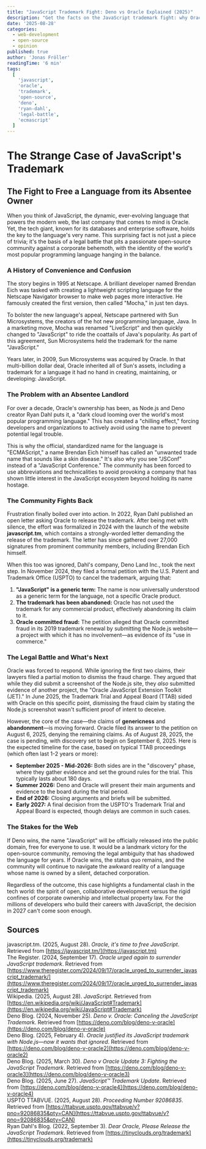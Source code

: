 ```yaml
---
title: "JavaScript Trademark Fight: Deno vs Oracle Explained (2025)"
description: "Get the facts on the JavaScript trademark fight: why Oracle owns the name, Deno's USPTO challenge, what genericness and abandonment mean, and what's next."
date: '2025-08-28'
categories:
  - web-development
  - open-source
  - opinion
published: true
author: 'Jonas Fröller'
readingTime: '6 min'
tags:
  [
    'javascript',
    'oracle',
    'trademark',
    'open-source',
    'deno',
    'ryan-dahl',
    'legal-battle',
    'ecmascript'
  ]
---
```


<script>
  import AudioNativePlayer from '$lib/components/AudioNativePlayer.svelte';
</script>

# The Strange Case of JavaScript's Trademark

<AudioNativePlayer />

## The Fight to Free a Language from its Absentee Owner

When you think of JavaScript, the dynamic, ever-evolving language that powers the modern web, the last company that comes to mind is Oracle. Yet, the tech giant, known for its databases and enterprise software, holds the key to the language's very name. This surprising fact is not just a piece of trivia; it's the basis of a legal battle that pits a passionate open-source community against a corporate behemoth, with the identity of the world's most popular programming language hanging in the balance.

### A History of Convenience and Confusion

The story begins in 1995 at Netscape. A brilliant developer named Brendan Eich was tasked with creating a lightweight scripting language for the Netscape Navigator browser to make web pages more interactive. He famously created the first version, then called "Mocha," in just ten days.

To bolster the new language's appeal, Netscape partnered with Sun Microsystems, the creators of the hot new programming language, Java. In a marketing move, Mocha was renamed "LiveScript" and then quickly changed to "JavaScript" to ride the coattails of Java's popularity. As part of this agreement, Sun Microsystems held the trademark for the name "JavaScript."

Years later, in 2009, Sun Microsystems was acquired by Oracle. In that multi-billion dollar deal, Oracle inherited all of Sun's assets, including a trademark for a language it had no hand in creating, maintaining, or developing: JavaScript.

### The Problem with an Absentee Landlord

For over a decade, Oracle's ownership has been, as Node.js and Deno creator Ryan Dahl puts it, a "dark cloud looming over the world's most popular programming language." This has created a "chilling effect," forcing developers and organizations to actively avoid using the name to prevent potential legal trouble.

This is why the official, standardized name for the language is "ECMAScript," a name Brendan Eich himself has called an "unwanted trade name that sounds like a skin disease." It's also why you see "JSConf" instead of a "JavaScript Conference." The community has been forced to use abbreviations and technicalities to avoid provoking a company that has shown little interest in the JavaScript ecosystem beyond holding its name hostage.

### The Community Fights Back

Frustration finally boiled over into action. In 2022, Ryan Dahl published an open letter asking Oracle to release the trademark. After being met with silence, the effort was formalized in 2024 with the launch of the website **javascript.tm**, which contains a strongly-worded letter demanding the release of the trademark. The letter has since gathered over 27,000 signatures from prominent community members, including Brendan Eich himself.

When this too was ignored, Dahl's company, Deno Land Inc., took the next step. In November 2024, they filed a formal petition with the U.S. Patent and Trademark Office (USPTO) to cancel the trademark, arguing that:

1.  **"JavaScript" is a generic term:** The name is now universally understood as a generic term for the language, not a specific Oracle product.
2.  **The trademark has been abandoned:** Oracle has not used the trademark for any commercial product, effectively abandoning its claim to it.
3.  **Oracle committed fraud:** The petition alleged that Oracle committed fraud in its 2019 trademark renewal by submitting the Node.js website—a project with which it has no involvement—as evidence of its "use in commerce."

### The Legal Battle and What's Next

Oracle was forced to respond. While ignoring the first two claims, their lawyers filed a partial motion to dismiss the fraud charge. They argued that while they did submit a screenshot of the Node.js site, they _also_ submitted evidence of another project, the "Oracle JavaScript Extension Toolkit (JET)." In June 2025, the Trademark Trial and Appeal Board (TTAB) sided with Oracle on this specific point, dismissing the fraud claim by stating the Node.js screenshot wasn't sufficient proof of intent to deceive.

However, the core of the case—the claims of **genericness** and **abandonment**—is moving forward. Oracle filed its answer to the petition on August 6, 2025, denying the remaining claims. As of August 28, 2025, the case is pending, with discovery set to begin on September 6, 2025. Here is the expected timeline for the case, based on typical TTAB proceedings (which often last 1-2 years or more):

- **September 2025 - Mid-2026:** Both sides are in the "discovery" phase, where they gather evidence and set the ground rules for the trial. This typically lasts about 180 days.
- **Summer 2026:** Deno and Oracle will present their main arguments and evidence to the board during the trial period.
- **End of 2026:** Closing arguments and briefs will be submitted.
- **Early 2027:** A final decision from the USPTO's Trademark Trial and Appeal Board is expected, though delays are common in such cases.

### The Stakes for the Web

If Deno wins, the name "JavaScript" will be officially released into the public domain, free for everyone to use. It would be a landmark victory for the open-source community, removing the legal ambiguity that has shadowed the language for years. If Oracle wins, the status quo remains, and the community will continue to navigate the awkward reality of a language whose name is owned by a silent, detached corporation.

Regardless of the outcome, this case highlights a fundamental clash in the tech world: the spirit of open, collaborative development versus the rigid confines of corporate ownership and intellectual property law. For the millions of developers who build their careers with JavaScript, the decision in 2027 can't come soon enough.

<div id="research-sources">

## Sources

javascript.tm. (2025, August 28). _Oracle, it's time to free JavaScript_. Retrieved from [https://javascript.tm/](https://javascript.tm)  
The Register. (2024, September 17). _Oracle urged again to surrender JavaScript trademark_. Retrieved from [https://www.theregister.com/2024/09/17/oracle_urged_to_surrender_javascript_trademark/](https://www.theregister.com/2024/09/17/oracle_urged_to_surrender_javascript_trademark)  
Wikipedia. (2025, August 28). _JavaScript_. Retrieved from [https://en.wikipedia.org/wiki/JavaScript#Trademark](https://en.wikipedia.org/wiki/JavaScript#Trademark)  
Deno Blog. (2024, November 25). _Deno v. Oracle: Canceling the JavaScript Trademark_. Retrieved from [https://deno.com/blog/deno-v-oracle](https://deno.com/blog/deno-v-oracle)  
Deno Blog. (2025, February 4). _Oracle justified its JavaScript trademark with Node.js—now it wants that ignored_. Retrieved from [https://deno.com/blog/deno-v-oracle2](https://deno.com/blog/deno-v-oracle2)  
Deno Blog. (2025, March 30). _Deno v Oracle Update 3: Fighting the JavaScript Trademark_. Retrieved from [https://deno.com/blog/deno-v-oracle3](https://deno.com/blog/deno-v-oracle3)  
Deno Blog. (2025, June 27). _JavaScript™ Trademark Update_. Retrieved from [https://deno.com/blog/deno-v-oracle4](https://deno.com/blog/deno-v-oracle4)  
USPTO TTABVUE. (2025, August 28). _Proceeding Number 92086835_. Retrieved from [https://ttabvue.uspto.gov/ttabvue/v?pno=92086835&pty=CAN](https://ttabvue.uspto.gov/ttabvue/v?pno=92086835&pty=CAN)  
Ryan Dahl's Blog. (2022, September 3). _Dear Oracle, Please Release the JavaScript Trademark_. Retrieved from [https://tinyclouds.org/trademark](https://tinyclouds.org/trademark)

</div>
